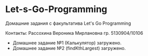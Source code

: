 # Let-s-Go-Programming
Домашние задания с факультатива Let's Go Programming

Контакты:
  Рассохина Вероника Мирлановна
  гр. 5130904/10106

- Домашнее задание №1 (Калькулятор) загружено.
- Домашнее задание №2 (findKthLargest) загружено.
